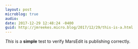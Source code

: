 ```yaml
---
layout: post
microblog: true
audio: 
date: 2017-12-29 12:48:24 -0400
guid: http://jmreekes.micro.blog/2017/12/29/this-is-a.html
---
```

<p><em>This</em> is a <strong>simple</strong> test to verify MarsEdit is publishing correctly.</p>
